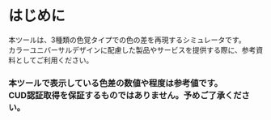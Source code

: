 # はじめに
本ツールは、3種類の色覚タイプでの色の差を再現するシミュレータです。  
カラーユニバーサルデザインに配慮した製品やサービスを提供する際に、参考資料としてご利用ください。  

### 本ツールで表示している色差の数値や程度は参考値です。<br>CUD認証取得を保証するものではありません。予めご了承ください。